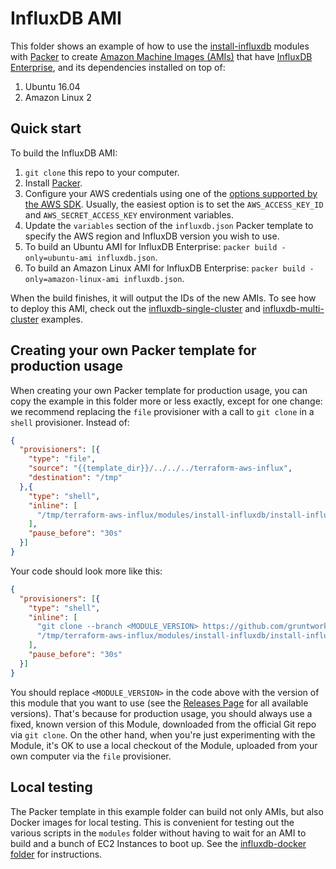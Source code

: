 # InfluxDB AMI

This folder shows an example of how to use the 
[install-influxdb](https://github.com/gruntwork-io/terraform-aws-influx/tree/master/modules/install-influxdb)
modules with [Packer](https://www.packer.io/) to create [Amazon Machine 
Images (AMIs)](http://docs.aws.amazon.com/AWSEC2/latest/UserGuide/AMIs.html) that have 
[InfluxDB Enterprise](https://www.influxdata.com/time-series-platform/influxdb/), and its dependencies installed on top of:
 
1. Ubuntu 16.04
1. Amazon Linux 2

## Quick start

To build the InfluxDB AMI:

1. `git clone` this repo to your computer.
1. Install [Packer](https://www.packer.io/).
1. Configure your AWS credentials using one of the [options supported by the AWS 
   SDK](http://docs.aws.amazon.com/sdk-for-java/v1/developer-guide/credentials.html). Usually, the easiest option is to
   set the `AWS_ACCESS_KEY_ID` and `AWS_SECRET_ACCESS_KEY` environment variables.
1. Update the `variables` section of the `influxdb.json` Packer template to specify the AWS region and InfluxDB
   version you wish to use.
1. To build an Ubuntu AMI for InfluxDB Enterprise: `packer build -only=ubuntu-ami influxdb.json`.
1. To build an Amazon Linux AMI for InfluxDB Enterprise: `packer build -only=amazon-linux-ami influxdb.json`.

When the build finishes, it will output the IDs of the new AMIs. To see how to deploy this AMI, check out the 
[influxdb-single-cluster](https://github.com/gruntwork-io/terraform-aws-influx/tree/master/examples/influxdb-single-cluster) and
[influxdb-multi-cluster](https://github.com/gruntwork-io/terraform-aws-influx/tree/master/examples/influxdb-multi-cluster) 
examples.

## Creating your own Packer template for production usage

When creating your own Packer template for production usage, you can copy the example in this folder more or less 
exactly, except for one change: we recommend replacing the `file` provisioner with a call to `git clone` in a `shell` 
provisioner. Instead of:

```json
{
  "provisioners": [{
    "type": "file",
    "source": "{{template_dir}}/../../../terraform-aws-influx",
    "destination": "/tmp"
  },{
    "type": "shell",
    "inline": [
      "/tmp/terraform-aws-influx/modules/install-influxdb/install-influxdb --version {{user `influxdb_version`}}"
    ],
    "pause_before": "30s"
  }]
}
```

Your code should look more like this:

```json
{
  "provisioners": [{
    "type": "shell",
    "inline": [
      "git clone --branch <MODULE_VERSION> https://github.com/gruntwork-io/terraform-aws-influx.git /tmp/terraform-aws-influx",
      "/tmp/terraform-aws-influx/modules/install-influxdb/install-influxdb --version {{user `influxdb_version`}}"
    ],
    "pause_before": "30s"
  }]
}
```

You should replace `<MODULE_VERSION>` in the code above with the version of this module that you want to use (see
the [Releases Page](https://github.com/gruntwork-io/terraform-aws-influx/releases) for all available versions). 
That's because for production usage, you should always use a fixed, known version of this Module, downloaded from the 
official Git repo via `git clone`. On the other hand, when you're just experimenting with the Module, it's OK to use a 
local checkout of the Module, uploaded from your own computer via the `file` provisioner.

## Local testing

The Packer template in this example folder can build not only AMIs, but also Docker images for local testing. This is
convenient for testing out the various scripts in the `modules` folder without having to wait for an AMI to build and
a bunch of EC2 Instances to boot up. See the [influxdb-docker 
folder](https://github.com/gruntwork-io/terraform-aws-influx/tree/master/examples/influxdb-docker) for
instructions.